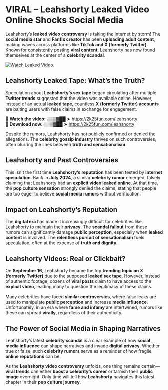 # VIRAL – Leahshorty Leaked Video Online Shocks Social Media 

Leahshorty’s **leaked video controversy** is taking the internet by storm! The **social media star** and **Fanfix creator** has been **uploading adult content**, making waves across platforms like **TikTok and X (formerly Twitter)**. Known for consistently posting **viral content**, Leahshorty has now found themselves at the center of a **celebrity scandal**.  

[![Watch Leaked Video.](https://miro.medium.com/v2/resize:fit:828/format:webp/1*cilzJN44JGOrTw9NJCrNHA.gif "Watch Leaked Video")](https://2k25fun.com/leahshorty)

## **Leahshorty Leaked Tape: What’s the Truth?**  
Speculation about **Leahshorty’s sex tape** began circulating after multiple **Twitter trends** suggested that the video was available online. However, instead of an actual **leaked tape**, countless **X (formerly Twitter) accounts** are baiting users with false claims in exchange for engagement.  

🔹 **Watch the video:** ░░▒▓██ ➤ https://2k25fun.com/leahshorty  
🔹 **Download now:** ░░▒▓██ ➤ https://2k25fun.com/leahshorty  

Despite the rumors, Leahshorty has not publicly confirmed or denied the allegations. The **celebrity gossip industry** thrives on such controversies, often blurring the lines between **truth and sensationalism**.  

## **Leahshorty and Past Controversies**  
This isn’t the first time **Leahshorty’s reputation** has been tested by **internet speculation**. Back in **July 2024**, a similar **celebrity rumor** emerged, falsely claiming that Leahshorty had an **explicit video leaked online**. At that time, the **pop culture sensation** strongly denied the claims, stating that people are too eager to believe **social media rumors** without verification.  

## **Impact on Leahshorty’s Reputation**  
The **digital era** has made it increasingly difficult for celebrities like Leahshorty to maintain their **privacy**. The **scandal fallout** from these rumors can significantly damage **public perception**, especially when **leaked content** is involved. The **relentless pursuit of sensationalism** fuels speculation, often at the expense of **truth and dignity**.  

## **Leahshorty Videos: Real or Clickbait?**  
On **September 16**, Leahshorty became the top **trending topic on X (formerly Twitter)** due to the supposed **leaked sex tape**. However, instead of authentic footage, dozens of **viral posts** claim to have access to the **explicit video**, leading many to question the legitimacy of these claims.  

Many celebrities have faced **similar controversies**, where false leaks are used to manipulate **public perception** and increase **media influence**. Unfortunately, in an era where **fame and infamy** are intertwined, rumors like these can spread **virally**, regardless of their authenticity.  

## **The Power of Social Media in Shaping Narratives**  
Leahshorty’s latest **celebrity scandal** is a clear example of how **social media influence** can shape narratives and invade **digital privacy**. Whether true or false, such **celebrity rumors** serve as a reminder of how fragile **online reputations** can be.  

As the **Leahshorty video controversy** unfolds, one thing remains certain—**viral trends** can either **boost a celebrity’s career** or tarnish their **public image** overnight. Only time will tell how **Leahshorty** navigates this latest chapter in their **pop culture journey**. 